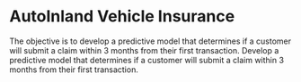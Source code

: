 # AutoInland Vehicle Insurance
The objective  is to develop a predictive model that determines if a customer will submit a claim within 3 months from their first transaction. Develop a predictive model that determines if a customer will submit a claim within 3 months from their first transaction.
